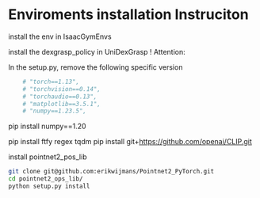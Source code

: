 # Enviroments installation Instruciton
install the env in IsaacGymEnvs


install the dexgrasp_policy in UniDexGrasp
! Attention: 

In the setup.py, remove the following specific version 
``` python
    # "torch==1.13",
    # "torchvision==0.14",
    # "torchaudio==0.13",
    # "matplotlib==3.5.1",
    # "numpy==1.23.5",
```
pip install numpy==1.20

pip install ftfy regex tqdm
pip install git+https://github.com/openai/CLIP.git

install pointnet2_pos_lib
```bash
git clone git@github.com:erikwijmans/Pointnet2_PyTorch.git
cd pointnet2_ops_lib/
python setup.py install
```
